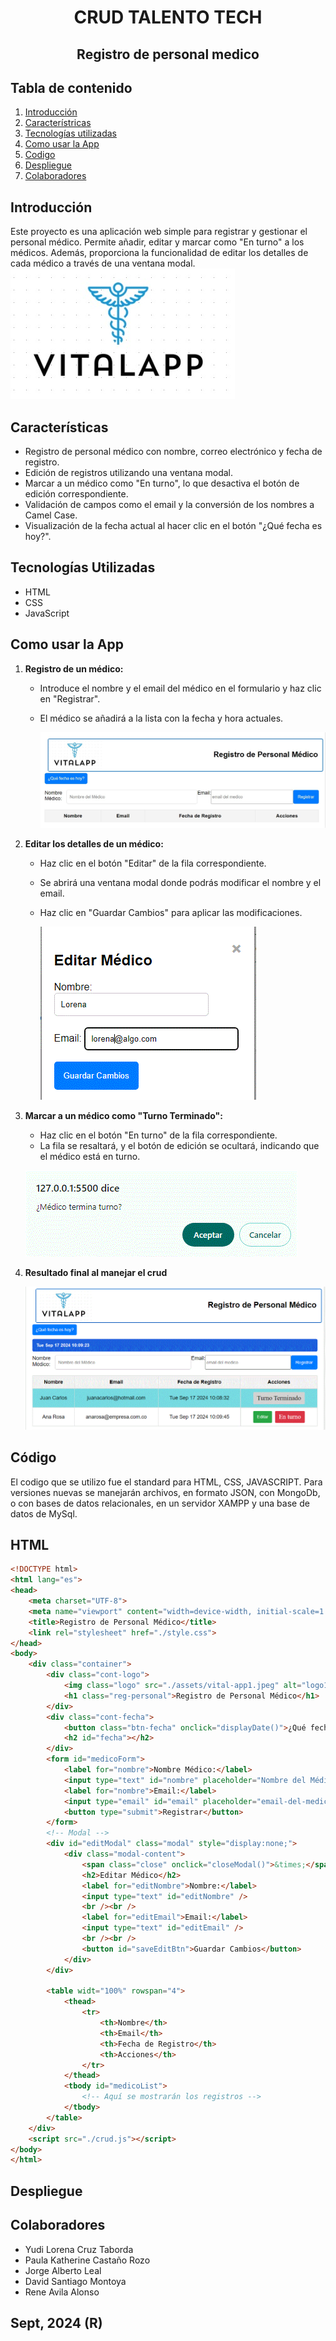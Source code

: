 <h1 align="center">CRUD TALENTO TECH</h1>
<h2 align="center">Registro de personal medico</h2>

## Tabla de contenido 
1. [Introducción](#introducción)
2. [Característricas](#características)
3. [Tecnologías utilizadas](#tecnologías-utilizadas)
4. [Como usar la App](#como-usar-la-app)
5. [Codigo](#código)
6. [Despliegue](#despliegue)
7. [Colaboradores](#colaboradores)
   
## Introducción

Este proyecto es una aplicación web simple para registrar y gestionar el personal médico. Permite añadir, editar y marcar como "En turno" a los médicos. Además, proporciona la funcionalidad de editar los detalles de cada médico a través de una ventana modal.
![](assets/vital-app1.jpeg)

## Características

- Registro de personal médico con nombre, correo electrónico y fecha de registro.
- Edición de registros utilizando una ventana modal.
- Marcar a un médico como "En turno", lo que desactiva el botón de edición correspondiente.
- Validación de campos como el email y la conversión de los nombres a Camel Case.
- Visualización de la fecha actual al hacer clic en el botón "¿Qué fecha es hoy?".

## Tecnologías Utilizadas

- HTML
- CSS
- JavaScript

## Como usar la App

1. **Registro de un médico:**
   - Introduce el nombre y el email del médico en el formulario y haz clic en "Registrar".
   - El médico se añadirá a la lista con la fecha y hora actuales.

     ![](assets/pantalla0.jpeg)

2. **Editar los detalles de un médico:**
   - Haz clic en el botón "Editar" de la fila correspondiente.
   - Se abrirá una ventana modal donde podrás modificar el nombre y el email.
   - Haz clic en "Guardar Cambios" para aplicar las modificaciones.

     ![](assets/pantalla2.gif)

3. **Marcar a un médico como "Turno Terminado":**
   - Haz clic en el botón "En turno" de la fila correspondiente.
   - La fila se resaltará, y el botón de edición se ocultará, indicando que el médico está en turno.

   ![](assets/pantalla4.jpeg)

4. **Resultado final al manejar el crud**

   ![](assets/pantalla5.jpeg)

## Código
El codigo que se utilizo fue el standard para HTML, CSS, JAVASCRIPT.
Para versiones nuevas se manejarán archivos, en formato JSON, con MongoDb, 
o con bases de datos relacionales, en un servidor XAMPP y una base de datos de MySql.

## HTML ##

```html
<!DOCTYPE html>
<html lang="es">
<head>
    <meta charset="UTF-8">
    <meta name="viewport" content="width=device-width, initial-scale=1.0">
    <title>Registro de Personal Médico</title>
    <link rel="stylesheet" href="./style.css">
</head>
<body>
    <div class="container">
        <div class="cont-logo">
            <img class="logo" src="./assets/vital-app1.jpeg" alt="logo1" />
            <h1 class="reg-personal">Registro de Personal Médico</h1>
        </div>
        <div class="cont-fecha">
            <button class="btn-fecha" onclick="displayDate()">¿Qué fecha es hoy?</button>
            <h2 id="fecha"></h2>
        </div>
        <form id="medicoForm">
            <label for="nombre">Nombre Médico:</label>
            <input type="text" id="nombre" placeholder="Nombre del Médico" size="30" required>
            <label for="nombre">Email:</label>
            <input type="email" id="email" placeholder="email-del-medico" size="35" required>
            <button type="submit">Registrar</button>
        </form>
        <!-- Modal -->
        <div id="editModal" class="modal" style="display:none;">
            <div class="modal-content">
                <span class="close" onclick="closeModal()">&times;</span>
                <h2>Editar Médico</h2>
                <label for="editNombre">Nombre:</label>
                <input type="text" id="editNombre" />
                <br /><br />
                <label for="editEmail">Email:</label>
                <input type="text" id="editEmail" />
                <br /><br />
                <button id="saveEditBtn">Guardar Cambios</button>
            </div>
        </div>
        
        <table widt="100%" rowspan="4">
            <thead>
                <tr>
                    <th>Nombre</th>
                    <th>Email</th>
                    <th>Fecha de Registro</th>
                    <th>Acciones</th>
                </tr>
            </thead>
            <tbody id="medicoList">
                <!-- Aquí se mostrarán los registros -->
            </tbody>
        </table>
    </div>
    <script src="./crud.js"></script>
</body>
</html>
```

## Despliegue

[](https://ravila64.github.io/crud-talento-tech/)

## Colaboradores

* Yudi Lorena Cruz Taborda
* Paula Katherine Castaño Rozo
* Jorge Alberto Leal
* David Santiago Montoya
* Rene Avila Alonso
  
## Sept, 2024 (R) ##
    
